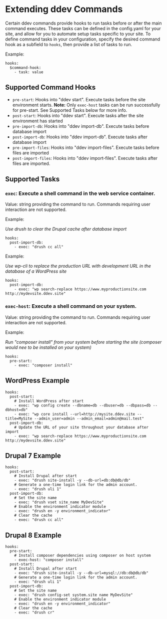 <h1>Extending ddev Commands</h1>

Certain ddev commands provide hooks to run tasks before or after the main command executes. These tasks can be defined in the config.yaml for your site, and allow for you to automate setup tasks specific to your site. To define command tasks in your configuration, specify the desired command hook as a subfield to `hooks`, then provide a list of tasks to run.

Example:

```
hooks:
  $command-hook:
    - task: value
```

## Supported Command Hooks

- `pre-start`: Hooks into "ddev start". Execute tasks before the site environment starts. **Note:** Only `exec-host` tasks can be run successfully for pre-start. See Supported Tasks below for more info.
- `post-start`: Hooks into "ddev start". Execute tasks after the site environment has started
- `pre-import-db`: Hooks into "ddev import-db". Execute tasks before database import
- `post-import-db`: Hooks into "ddev import-db". Execute tasks after database import
- `pre-import-files`: Hooks into "ddev import-files". Execute tasks before files are imported
- `post-import-files`: Hooks into "ddev import-files". Execute tasks after files are imported.

## Supported Tasks

### `exec`: Execute a shell command in the web service container.

Value: string providing the command to run. Commands requiring user interaction are not supported.

Example:

_Use drush to clear the Drupal cache after database import_

```
hooks:
  post-import-db:
    - exec: "drush cc all"
```

Example:

_Use wp-cli to replace the production URL with development URL in the database of a WordPress site_

```
hooks:
  post-import-db:
    - exec: "wp search-replace https://www.myproductionsite.com http://mydevsite.ddev.site"
```

### `exec-host`: Execute a shell command on your system.

Value: string providing the command to run. Commands requiring user interaction are not supported.

Example:

_Run "composer install" from your system before starting the site (composer would nee to be installed on your system)_

```
hooks:
  pre-start:
    - exec: "composer install"
```

## WordPress Example

```
hooks:
  post-start:
    # Install WordPress after start
    - exec: "wp config create --dbname=db --dbuser=db --dbpass=db --dbhost=db"
    - exec: "wp core install --url=http://mysite.ddev.site --title=MySite --admin_user=admin --admin_email=admin@mail.test"
  post-import-db:
    # Update the URL of your site throughout your database after import
    - exec: "wp search-replace https://www.myproductionsite.com http://mydevsite.ddev.site"
```

## Drupal 7 Example

```
hooks:
  post-start:
    # Install Drupal after start
    - exec: "drush site-install -y --db-url=db:db@db/db"
    # Generate a one-time login link for the admin account.
    - exec: "drush uli 1"
  post-import-db:
    # Set the site name
    - exec: "drush vset site_name MyDevSite"
    # Enable the environment indicator module
    - exec: "drush en -y environment_indicator"
    # Clear the cache
    - exec: "drush cc all"
```

## Drupal 8 Example

```
hooks:
  pre-start:
    # Install composer dependencies using composer on host system
    - exec-host: "composer install"
  post-start:
    # Install Drupal after start
    - exec: "drush site-install -y --db-url=mysql://db:db@db/db"
    # Generate a one-time login link for the admin account.
    - exec: "drush uli 1"
  post-import-db:
    # Set the site name
    - exec: "drush config-set system.site name MyDevSite"
    # Enable the environment indicator module
    - exec: "drush en -y environment_indicator"
    # Clear the cache
    - exec: "drush cr"
```
